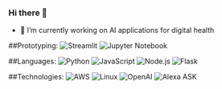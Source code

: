 ### Hi there 👋
- 🔭 I’m currently working on AI applications for digital health

##Prototyping:
![Streamlit](https://img.shields.io/badge/-Streamlit-000?&logo=Streamlit)
![Jupyter Notebook](https://img.shields.io/badge/-Jupyter-000?&logo=Jupyter)

##Languages: 
![Python](https://img.shields.io/badge/-Python-000?&logo=Python)
![JavaScript](https://img.shields.io/badge/-JavaScript-000?&logo=JavaScript)
![Node.js](https://img.shields.io/badge/-Node.js-000?&logo=node.js)
![Flask](https://img.shields.io/badge/-Flask-000?&logo=Flask)

##Technologies:
![AWS](https://img.shields.io/badge/-AWS-000?&logo=Amazon-AWS&logoColor=F90)
![Linux](https://img.shields.io/badge/-Linux-000?&logo=Linux)
![OpenAI](https://img.shields.io/badge/-OpenAI-000?&logo=OpenAI)
![Alexa ASK](https://img.shields.io/badge/-Alexa-000?&logo=Amazon-Alexa)
